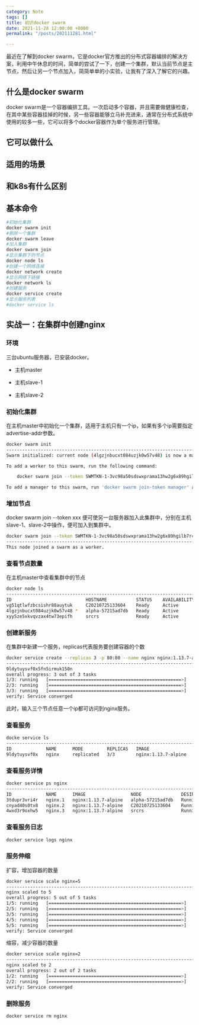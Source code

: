 ```yaml
---
category: Note
tags: []
title: 初识docker swarm
date: 2021-11-28 12:00:00 +0000
permalink: "/posts/202111281.html"

---
```

最近在了解到docker swarm，它是docker官方推出的分布式容器编排的解决方案，利用中午休息的时间，简单的尝试了一下，创建一个集群，默认当前节点是主节点，然后让另一个节点加入，简简单单的小实验，让我有了深入了解它的兴趣。

## 什么是docker swarm

docker swarm是一个容器编排工具。一次启动多个容器，并且需要做健康检查，在其中某些容器挂掉的时候，另一些容器能够立马补充进来，通常在分布式系统中使用的较多一些，它可以将多个docker容器作为单个服务进行管理。

## 它可以做什么

## 适用的场景

## 和k8s有什么区别

## 基本命令

```sh
#初始化集群
docker swarm init
#删除一个集群
docker swarm leave
#加入集群
docker swarm join
#显示集群下的节点
docker node ls
#创建一个网络连接
docker network create
#显示网络下链接
docker network ls
#创建服务
docker service create
#显示服务列表
#docker service ls
```

## 实战一：在集群中创建nginx

### 环境

三台ubuntu服务器，已安装docker。

- 主机master

- 主机slave-1

- 主机slave-2

### 初始化集群

在主机master中初始化一个集群，适用于主机只有一个ip，如果有多个ip需要指定advertise-addr参数。

```bash
docker swarm init 
------------------------------------------------------------------------------------------
Swarm initialized: current node (4lgzjnbucxt084uzjk0w57v48) is now a manager.

To add a worker to this swarm, run the following command:

    docker swarm join --token SWMTKN-1-3vc98a50sdswxprama13hw2g6x89hgilb7r4fjo9y8dqt6mua-0z9ckp59rppep14rdgl5xktk4 144.126.78.96:2377

To add a manager to this swarm, run 'docker swarm join-token manager' and follow the instructions.
```

### 增加节点

docker swarm join --token xxx 便可使另一台服务器加入此集群中，分别在主机slave-1、slave-2中操作，便可加入到集群中。

```bash
docker swarm join --token SWMTKN-1-3vc98a50sdswxprama13hw2g6x89hgilb7r4fjo9y8dqt6mua-0z9ckp59rppep14rdgl5xktk4 144.126.78.96:2377
----------------------------------------------------------------------------------------
This node joined a swarm as a worker.
```

### 查看节点数量

在主机master中查看集群中的节点

```bash
docker node ls
----------------------------------------------------------------------------
ID                            HOSTNAME           STATUS    AVAILABILITY   MANAGER STATUS   ENGINE VERSION
vg51qtlwfzbcsishr88auytuk     C20210725133604    Ready     Active                          20.10.7
4lgzjnbucxt084uzjk0w57v48 *   alpha-57215ad7db   Ready     Active         Leader           20.10.7
xyy5ze5xkvqvzax4tw73epifh     srcrs              Ready     Active                          20.10.7
```

### 创建新服务

在集群中新建一个服务，replicas代表服务要创建容器的个数

```bash
docker service create --replicas 3 -p 80:80 --name nginx nginx:1.13.7-alpine
------------------------------------------------------------------------------
9ldytuysvf0x5fn5irmuk150n
overall progress: 3 out of 3 tasks 
1/3: running   [==================================================>] 
2/3: running   [==================================================>] 
3/3: running   [==================================================>] 
verify: Service converged 
```

此时，输入三个节点任意一个ip都可访问到nginx服务。

### 查看服务

```bash
docke service ls
-----------------------------------------------------------------------------
ID             NAME      MODE         REPLICAS   IMAGE                 PORTS
9ldytuysvf0x   nginx     replicated   3/3        nginx:1.13.7-alpine   *:80->80/tcp
```

### 查看服务详情

```bash
docker service ps nginx
---------------------------------------------------------------------------------
ID             NAME      IMAGE                 NODE               DESIRED STATE   CURRENT STATE           ERROR     PORTS
3tdupr3vri4r   nginx.1   nginx:1.13.7-alpine   alpha-57215ad7db   Running         Running 4 minutes ago             
cnyad40s0tv8   nginx.2   nginx:1.13.7-alpine   C20210725133604    Running         Running 4 minutes ago             
4wxd3r9oxhw5   nginx.3   nginx:1.13.7-alpine   srcrs              Running         Running 5 minutes ago
```

### 查看服务日志

```bash
docker service logs nginx
```

### 服务伸缩

扩容，增加容器的数量

```bash
docker service scale nginx=5
----------------------------------------------------------------------------------
nginx scaled to 5
overall progress: 5 out of 5 tasks 
1/5: running   [==================================================>] 
2/5: running   [==================================================>] 
3/5: running   [==================================================>] 
4/5: running   [==================================================>] 
5/5: running   [==================================================>] 
verify: Service converged
```

缩容，减少容器的数量

```bash
docker service scale nginx=2
---------------------------------------------------------------------------------
nginx scaled to 2
overall progress: 2 out of 2 tasks 
1/2: running   [==================================================>] 
2/2: running   [==================================================>] 
verify: Service converged
```

### 删除服务

```bash
docker service rm nginx
```
